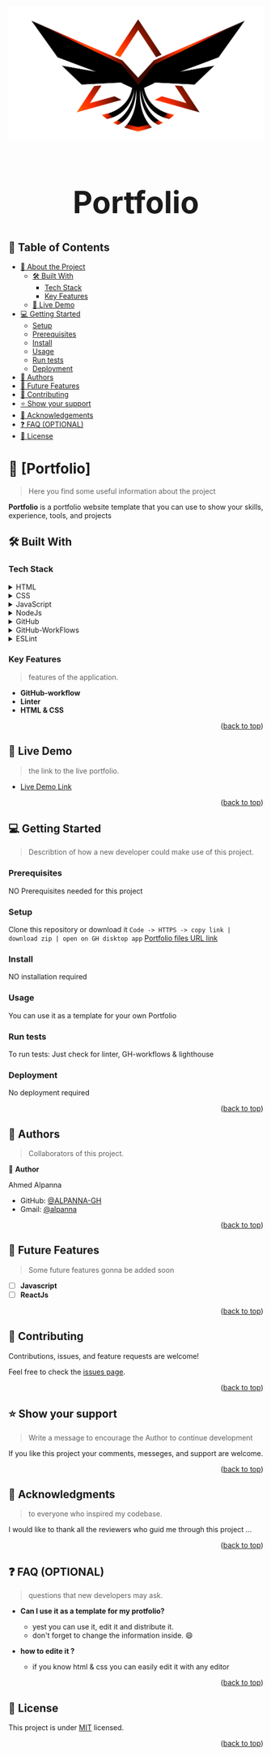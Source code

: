<a name="readme-top"></a>

<div align="center">
  <img src="./images/alpanna_logo_xsmall_bg.png" alt="logo"  height="auto" />
  <br/>
    <h1 style="font-size: 60px; font-weight: 900;"><b> Portfolio </b></h1>
</div>

## 📗 Table of Contents

- [📖 About the Project](#about-project)
  - [🛠 Built With](#built-with)
    - [Tech Stack](#tech-stack)
    - [Key Features](#key-features)
  - [🚀 Live Demo](#live-demo)
- [💻 Getting Started](#getting-started)
  - [Setup](#setup)
  - [Prerequisites](#prerequisites)
  - [Install](#install)
  - [Usage](#usage)
  - [Run tests](#run-tests)
  - [Deployment](#deployment)
- [👥 Authors](#authors)
- [🔭 Future Features](#future-features)
- [🤝 Contributing](#contributing)
- [⭐️ Show your support](#support)
- [🙏 Acknowledgements](#acknowledgements)
- [❓ FAQ (OPTIONAL)](#faq)
- [📝 License](#license)

# 📖 [Portfolio] <a name="about-project"></a>

> Here you find some useful information about the project

**Portfolio** is a portfolio website template that you can use to
show your skills, experience, tools, and projects


## 🛠 Built With <a name="built-with"></a>

### Tech Stack <a name="tech-stack"></a>


<details>
  <summary>HTML</summary>
  <ul>
    <li><a href="https://www.w3schools.com/html/"><img Height="75px" src="https://alpanna-gh.github.io/Portfolio/images/html5.png" > </a></li>
  </ul>
</details>

<details>
  <summary>CSS</summary>
  <ul>
    <li><a href="https://www.w3schools.com/CSS/"><img Height="75px" src="https://alpanna-gh.github.io/Portfolio/images/css3.png" ></a></li>
  </ul>
</details>

<details>
<summary>JavaScript</summary>
  <ul>
    <li><a href="https://www.javascript.com/"><img height="75px" src="https://alpanna-gh.github.io/Portfolio/images/Js.png" ></a></li>
  </ul>
</details>

<details>
<summary>NodeJs</summary>
  <ul>
    <li><a href="https://nodejs.org/en"><img height="75px" src="https://alpanna-gh.github.io/Portfolio/images/Nodejs.png" ></a></li>
  </ul>
</details>

<details>
<summary>GitHub</summary>
  <ul>
    <li><a href="https://github.com/"><img height="75px" src="https://alpanna-gh.github.io/Portfolio/images/github.png" ></a></li>
  </ul>
</details>

<details>
<summary>GitHub-WorkFlows</summary>
  <ul>
    <li><a href="https://docs.github.com/en/actions/using-workflows"><img height="75px" src="https://alpanna-gh.github.io/Portfolio/images/github-wf.png" ></a></li>
  </ul>
</details>

<details>
<summary>ESLint</summary>
  <ul>
    <li><a href="https://eslint.org/"><img height="75px" src="https://alpanna-gh.github.io/Portfolio/images/eslint.png" ></a></li>
  </ul>
</details>

### Key Features <a name="key-features"></a>

> features of the application.

- **GitHub-workflow**
- **Linter**
- **HTML & CSS**

<p align="right">(<a href="#readme-top">back to top</a>)</p>

## 🚀 Live Demo <a name="live-demo"></a>

> the link to the live portfolio.

- [Live Demo Link](https://alpanna-gh.github.io/Portfolio/)

<p align="right">(<a href="#readme-top">back to top</a>)</p>


## 💻 Getting Started <a name="getting-started"></a>

> Describtion of how a new developer could make use of this project.

### Prerequisites

NO Prerequisites needed for this project


### Setup

Clone this repository or download it
`Code -> HTTPS -> copy link | download zip | open on GH disktop app`
[Portfolio files URL link](https://github.com/ALPANNA-GH/portfolio/)

### Install

NO installation required

### Usage

You can use it as a template for your own Portfolio

### Run tests

To run tests:
Just check for linter, GH-workflows & lighthouse

### Deployment

No deployment required

<p align="right">(<a href="#readme-top">back to top</a>)</p>


## 👥 Authors <a name="authors"></a>

> Collaborators of this project.

👤 **Author**

Ahmed Alpanna
- GitHub: [@ALPANNA-GH](https://github.com/ALPANNA-GH)
- Gmail: [@alpanna](mailto:alpanna@gmail.com)


<p align="right">(<a href="#readme-top">back to top</a>)</p>

## 🔭 Future Features <a name="future-features"></a>

> Some future features gonna be added soon

- [ ] **Javascript**
- [ ] **ReactJs**

<p align="right">(<a href="#readme-top">back to top</a>)</p>


## 🤝 Contributing <a name="contributing"></a>

Contributions, issues, and feature requests are welcome!

Feel free to check the [issues page](../../issues/).

<p align="right">(<a href="#readme-top">back to top</a>)</p>


## ⭐️ Show your support <a name="support"></a>

> Write a message to encourage the Author to continue development

If you like this project your comments, messeges, and support are welcome.

<p align="right">(<a href="#readme-top">back to top</a>)</p>


## 🙏 Acknowledgments <a name="acknowledgements"></a>

> to everyone who inspired my codebase.

I would like to thank all the reviewers who guid me through this project ...

<p align="right">(<a href="#readme-top">back to top</a>)</p>

## ❓ FAQ (OPTIONAL) <a name="faq"></a>

> questions that new developers may ask.

- **Can I use it as a template for my protfolio?**

  - yest you can use it, edit it and distribute it.
  - don't forget to change the information inside. :smile:

- **how to edite it ?**

  - if you know html & css you can easily edit it with any editor

<p align="right">(<a href="#readme-top">back to top</a>)</p>


## 📝 License <a name="license"></a>

This project is under [MIT](./LICENSE) licensed.

<p align="right">(<a href="#readme-top">back to top</a>)</p>


